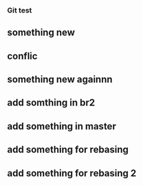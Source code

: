 ﻿### Git test
 ## something new
## conflic
 ## something new againnn
 ## add somthing in br2
## add something in master
## add something for rebasing
## add something for rebasing 2
